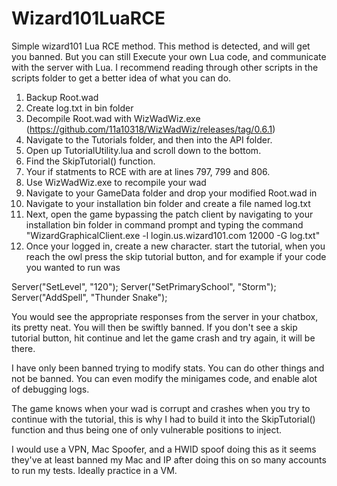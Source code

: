 # Wizard101LuaRCE
Simple wizard101 Lua RCE method.
This method is detected, and will get you banned. But you can still Execute your own Lua code, and communicate with the server with Lua. I recommend reading through other scripts in the scripts folder to get a better idea of what you can do.

1. Backup Root.wad
2. Create log.txt in bin folder
3. Decompile Root.wad with WizWadWiz.exe (https://github.com/11a10318/WizWadWiz/releases/tag/0.6.1)
4. Navigate to the Tutorials folder, and then into the API folder.
5. Open up TutorialUtility.lua and scroll down to the bottom.
6. Find the SkipTutorial() function. 
7. Your if statments to RCE with are at lines 797, 799 and 806.
8. Use WizWadWiz.exe to recompile your wad
9. Navigate to your GameData folder and drop your modified Root.wad in
10. Navigate to your installation bin folder and create a file named log.txt 
11. Next, open the game bypassing the patch client by navigating to your installation bin folder in command prompt and typing the command "WizardGraphicalClient.exe -l login.us.wizard101.com 12000 -G log.txt" 
12. Once your logged in, create a new character. start the tutorial, when you reach the owl press the skip tutorial button, and for example if your code you wanted to run was

Server("SetLevel", "120");
Server("SetPrimarySchool", "Storm");
Server("AddSpell", "Thunder Snake");

You would see the appropriate responses from the server in your chatbox, its pretty neat. You will then be swiftly banned. If you don't see a skip tutorial button, hit continue and let the game crash and try again, it will be there.

I have only been banned trying to modify stats. You can do other things and not be banned. You can even modify the minigames code, and enable alot of debugging logs.

The game knows when your wad is corrupt and crashes when you try to continue with the tutorial, this is why I had to build it into the SkipTutorial() function and thus being one of only vulnerable positions to inject. 

I would use a VPN, Mac Spoofer, and a HWID spoof doing this as it seems they've at least banned my Mac and IP after doing this on so many accounts to run my tests. Ideally practice in a VM.
